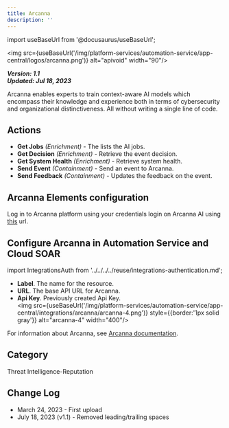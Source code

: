 ```yaml
---
title: Arcanna
description: ''
---
```

import useBaseUrl from '@docusaurus/useBaseUrl';

<img src={useBaseUrl('/img/platform-services/automation-service/app-central/logos/arcanna.png')} alt="apivoid" width="90"/>

***Version: 1.1  
Updated: Jul 18, 2023***

Arcanna enables experts to train context-aware AI models which encompass their knowledge and experience both in terms of cybersecurity and organizational distinctiveness. All without writing a single line of code.

## Actions

* **Get Jobs** *(Enrichment)* - The lists the AI jobs.
* **Get Decision** *(Enrichment)* - Retrieve the event decision.
* **Get System Health** *(Enrichment)* - Retrieve system health.
* **Send Event** *(Containment)* - Send an event to Arcanna.
* **Send Feedback** *(Containment)* - Updates the feedback on the event.

## Arcanna Elements configuration

Log in to Arcanna platform using your credentials login on Arcanna AI using [this](https://elements.withsecure.com/) url.

## Configure Arcanna in Automation Service and Cloud SOAR

import IntegrationsAuth from '../../../../reuse/integrations-authentication.md';

<IntegrationsAuth/>

   * **Label**. The name for the resource.
   * **URL**. The base API URL for Arcanna.
   * **Api Key**. Previously created Api Key.<br/><img src={useBaseUrl('/img/platform-services/automation-service/app-central/integrations/arcanna/arcanna-4.png')} style={{border:'1px solid gray'}} alt="arcanna-4" width="400"/>

For information about Arcanna, see [Arcanna documentation](https://docs.arcanna.ai/docs/user-guide/create-api-key).

## Category

Threat Intelligence-Reputation

## Change Log

* March 24, 2023 - First upload
* July 18, 2023 (v1.1) - Removed leading/trailing spaces
